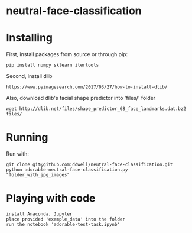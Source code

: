 # neutral-face-classification

# Installing

First, install packages from source or through pip:

    pip install numpy sklearn itertools

Second, install dlib

    https://www.pyimagesearch.com/2017/03/27/how-to-install-dlib/
  
Also, download dlib's facial shape predictor into 'files/' folder

    wget http://dlib.net/files/shape_predictor_68_face_landmarks.dat.bz2 files/

# Running

Run with:

    git clone git@github.com:ddwell/neutral-face-classification.git
    python adorable-neutral-face-classification.py "folder_with_jpg_images"
    
# Playing with code

    install Anaconda, Jupyter
    place provided 'example_data' into the folder
    run the notebook 'adorable-test-task.ipynb'
